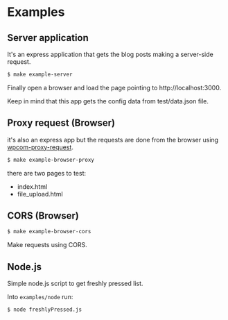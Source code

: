 # Examples

## Server application

It's an express application that gets the blog posts making a server-side request.

```bash
$ make example-server
```

Finally open a browser and load the page pointing to http://localhost:3000.

Keep in mind that this app gets the config data from test/data.json file.

## Proxy request (Browser)

it's also an express app but the requests are done from the browser using
[wpcom-proxy-request](https://github.com/Automattic/wpcom-proxy-request).

```bash
$ make example-browser-proxy
```

there are two pages to test:

* index.html
* file_upload.html

## CORS (Browser)

```bash
$ make example-browser-cors
```

Make requests using CORS.

## Node.js

Simple node.js script to get freshly pressed list.

Into `examples/node` run:

```bash
$ node freshlyPressed.js
```
